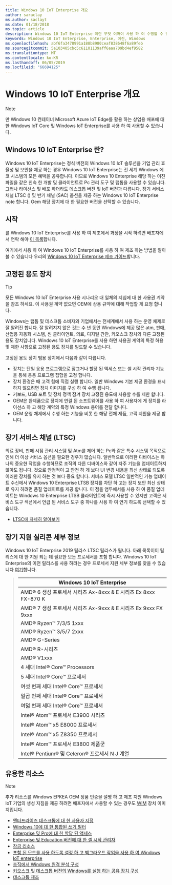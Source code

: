 ```yaml
---
title: Windows 10 IoT Enterprise 개요
author: saraclay
ms.author: saclayt
ms.date: 01/18/2018
ms.topic: article
description: Windows 10 IoT Enterprise 이란 무엇 이며이 사용 하 여 수행할 수 있는 작업에 대해 알아봅니다.
keywords: Windows 10 IoT Enterprise, Enterprise, 이진, Windows
ms.openlocfilehash: abf6fa3478991a188b8980ceaf838648f6a89feb
ms.sourcegitcommit: 5a103405cbc5c61101139aff6aaa709bd4ef9582
ms.translationtype: MT
ms.contentlocale: ko-KR
ms.lasthandoff: 06/05/2019
ms.locfileid: "66694125"
---
```

# <a name="an-overview-of-windows-10-iot-enterprise"></a>Windows 10 IoT Enterprise 개요

> [!NOTE]
> 만 Windows 10 컨테이너 Microsoft Azure IoT Edge를 활용 하는 상업용 배포에 대 한 Windows IoT Core 및 Windows IoT Enterprise를 사용 하 여 사용할 수 있습니다.

## <a name="what-is-windows-10-iot-enterprise"></a>Windows 10 IoT Enterprise 란?
Windows 10 IoT Enterprise는 정식 버전의 Windows 10 IoT 솔루션을 기업 관리 효율성 및 보안을 제공 하는 경우 Windows 10 IoT Enterprise는 전 세계 Windows 에코 시스템의 모든 혜택을 공유합니다. 이므로 Windows 10 Enterprise 해당 하는 이진 파일을 같은 친숙 한 개발 및 클라이언트로 Pc 관리 도구 및 랩톱을 사용할 수 있습니다.  그러나 라이선스 및 배포 하더라도 데스크톱 버전 및 IoT 버전과 다릅니다. 장기 서비스 채널 LTSC () 및 반기 채널 (SAC) 옵션을 제공 하는 Windows 10 IoT Enterprise note 합니다. Oem 해당 장치에 대 한 필요한 버전을 선택할 수 있습니다.

## <a name="getting-started"></a>시작 

를 Windows 10 IoT Enterprise를 사용 하 여 제조에서 과정을 시작 하려면 배포자에서 연락 해야 [이 목록](https://go.microsoft.com/fwlink/p/?linkid=2093270)합니다.

여기에서 사용 하 여 Windows 10 IoT Enterprise를 사용 하 여 제조 하는 방법을 알아볼 수 있습니다 우리의 [Windows 10 IoT Enterprise 제조 가이드](https://docs.microsoft.com/en-us/windows-hardware/manufacture/desktop/iot-ent-overview)합니다. 

## <a name="fixed-purpose-devices"></a>고정된 용도 장치 

> [!TIP]
> 모든 Windows 10 IoT Enterprise 사용 시나리오 대 일체의 지침에 대 한 사용권 계약을 참조 하세요. 이 사용권 계약 없으면 OEM에 상용 규약에 대해 작업할 게 요청 합니다. 

Windows는 랩톱 및 데스크톱 소비자와 기업에서는 전세계에서 사용 하는 운영 체제로 잘 알려진 합니다.  잘 알려지지 않은 것는 수 년 동안 Windows에 제공 많은 atm, 판매, 산업용 자동화 시스템, 씬 클라이언트, 의료, 디지털 간판, 키오스크 장치와 다른 고정된 용도 장치입니다.  Windows 10 IoT Enterprise를 사용 하면 사용권 계약의 특정 허용 및 제한 사항으로 고정된 용도 장치를 빌드할 수 있습니다.  

고정된 용도 장치 범용 장치에서 다음과 같이 다릅니다.  
* 장치는 단일 응용 프로그램으로 잠그거나 할당 된 액세스 또는 셸 시작 관리자 기능을 통해 응용 프로그램 집합을 고정 합니다.  
* 장치 환경은 때 고객 힘에 직접 실행 합니다. 일반 Windows 기본 제공 환경을 표시 하지 않으려면 장치 이미지를 구성 하 여 수행 됩니다. 
* 키보드, USB 포트 및 장치 정책 잠겨 장치 고정된 용도에 사용할 수를 제한 합니다.  
* OEM은 완제품으로 장치에 연결 된 소프트웨어를 사용 하 여 사용자에 게 장치를 라이선스 하 고 해당 계약의 특정 Windows 용어를 전달 합니다.
* OEM 운영 체제에서 수행 하는 기능을 비롯 한 해당 전체 제품, 고객 지원을 제공 합니다.

## <a name="long-term-servicing-channel-ltsc"></a>장기 서비스 채널 (LTSC)

의료 장비, 판매 시점 관리 시스템 및 Atm를 제어 하는 Pc와 같은 특수 시스템 목적으로 인해 더 이상 서비스 옵션을 필요한 경우가 많습니다. 일반적으로 이러한 디바이스는 하나의 중요한 작업을 수행하므로 조직의 다른 디바이스와 같이 자주 기능을 업데이트하지 않아도 됩니다. 것으로 안정적이 고 안전 하 게 보다 UI 변경 내용을 최신 상태로 되도록 이러한 장치를 유지 하는 것 보다 중요 합니다. 서비스 모델 LTSC 일반적인 기능 업데이트 수신에서 Windows 10 Enterprise LTSB 장치를 차단 하 고는 장치 보안 최신 상태로 유지 하려면 품질 업데이트를 제공 합니다. 이 점을 염두에서를 사용 하 여 품질 업데이트는 Windows 10 Enterprise LTSB 클라이언트에 즉시 사용할 수 있지만 고객은 서비스 도구 섹션에서 언급 된 서비스 도구 중 하나를 사용 하 여 연기 하도록 선택할 수 있습니다.

* [LTSC에 자세히 알아보기](https://docs.microsoft.com/windows/deployment/update/waas-overview#long-term-servicing-channel)

## <a name="long-term-support-silicon-details"></a>장기 지원 실리콘 세부 정보

Windows 10 IoT Enterprise 2019 릴리스 LTSC 릴리스가 됩니다. 아래 목록이이 릴리스에 대 한 지원 되는 데 필요한 모든 프로세서를 포함 합니다. Windows 10 IoT Enterprise의 이전 릴리스를 사용 하려는 경우 프로세서 지원 세부 정보를 찾을 수 있습니다 [여기](https://docs.microsoft.com/windows-hardware/design/minimum/windows-processor-requirements#windows-iot-enterprise--embedded-processor-table)합니다.

> | Windows 10 IoT Enterprise  |
> |-------------|
> | AMD® 6 생성 프로세서 시리즈 Ax-8xxx & E 시리즈 Ex 8xxx FX-870 K | 
> | AMD® 7 생성 프로세서 시리즈 Ax-9xxx & E 시리즈 Ex 9xxx FX 9xxx | 
> | AMD® Ryzen™ 7/3/5 1xxx | 
> | AMD® Ryzen™ 3/5/7 2xxx | 
> | AMD® G-Series | 
> | AMD® R-시리즈 | 
> | AMD® V1xxx | 
> | 4 세대 Intel® Core™ Processors | 
> | 5 세대 Intel® Core™ 프로세서 |
> | 여섯 번째 세대 Intel® Core™ 프로세서 |
> | 일곱 번째 세대 Intel® Core™ 프로세서 |
> | 여덟 번째 세대 Intel® Core™ 프로세서 |
> | Intel® Atom™ 프로세서 E3900 시리즈 |
> | Intel® Atom™ x5 E8000 프로세서 |
> | Intel® Atom™ x5 Z8350 프로세서 |
> | Intel® Atom™ 프로세서 E3800 제품군 |
> | Intel® Pentium® 및 Celeron® 프로세서 N J 계열 |

## <a name="helpful-resources"></a>유용한 리소스
> [!NOTE]
> 추가 리소스를 Windows EPKEA OEM 정품 인증을 설명 하 고 제조 지원 Windows IoT 기업의 생성 지침을 제공 하려면 배포자에서 사용할 수 있는 경우도 [WIM](https://msdn.microsoft.com/library/windows/desktop/dd861280.aspx) 장치 이미지입니다.

* [엔터프라이즈 데스크톱에 대 한 사용자 지정](https://docs.microsoft.com/windows-hardware/customize/enterprise/enterprise-custom-portal)
* [Windows 10에 대 한 통합된 쓰기 필터](https://docs.microsoft.com/windows-hardware/customize/enterprise/unified-write-filter)
* [Enterprise 및 Pro에 대 한 할당 된 액세스](https://docs.microsoft.com/windows-hardware/customize/enterprise/assigned-access)
* [Enterprise 및 Education 버전에 대 한 셸 시작 관리자](https://docs.microsoft.com/windows-hardware/customize/enterprise/shell-launcher)
* [잠금 리소스](https://docs.microsoft.com/windows-hardware/customize/enterprise/create-a-kiosk-image) 
* [포함 된 모드를 사용 하도록 설정 하 고 백그라운드 작업을 사용 하 여 Windows IoT enterprise](https://docs.microsoft.com/windows/iot-core/develop-your-app/embeddedmode)
* [조직에서 Windows 원격 분석 구성](https://docs.microsoft.com/windows/configuration/configure-windows-telemetry-in-your-organization )
* [키오스크 및 데스크톱 버전의 Windows를 실행 하는 공유 장치 구성](https://docs.microsoft.com/windows/configuration/kiosk-shared-pc)
* [데스크톱 제조](https://docs.microsoft.com/windows-hardware/manufacture/desktop/)
